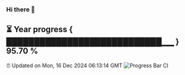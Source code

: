 ### Hi there 👋
⏳ Year progress { ████████████████████████████▁▁ } 95.70 %
---
⏰ Updated on Mon, 16 Dec 2024 06:13:14 GMT
![Progress Bar CI](https://github.com/Moyi321/Moyi321/workflows/Progress%20Bar%20CI/badge.svg)
